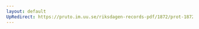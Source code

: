 ```yaml
---
layout: default
UpRedirect: https://pruto.im.uu.se/riksdagen-records-pdf/1872/prot-1872--fk--313/prot-1872--fk--313_040.pdf
---
```

